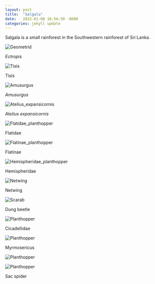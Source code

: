 ```yaml
---
layout: post
title:  "Salgala"
date:   2022-01-08 16:56:50 -0600
categories: jekyll update
---
```


Salgala is a small rainforest in the Southwestern rainforest of Sri Lanka.


![Geometrid](/assets/Salgala/Geometrid.jpg)

_Ectropis_

![Tisis](/assets/Salgala/Tisis.jpg)

Tisis

![Amusurgus](/assets/Salgala/Amusurgus.jpg)

_Amusurgus_

![Atelius_expansicornis](/assets/Salgala/Atelius_expansicornis.jpg)

_Atelius expansicornis_

![Flatidae_planthopper](/assets/Salgala/Flatidae_planthopper.jpg)

Flatidae

![Flatinae_planthopper](/assets/Salgala/Flatinae_planthopper.jpg)

Flatinae

![Hemispheridae_planthopper](/assets/Salgala/Hemispheridae_planthopper.jpg)

Hemispheridae

![Netwing](/assets/Salgala/Netwing.jpg)

Netwing

![Scarab](/assets/Salgala/Scarab.jpg)

Dung beetle

![Planthopper](/assets/Salgala/Planthopper.jpg)

Cicadellidae

![Planthopper](/assets/Salgala/Myrmosericus.jpg)

Myrmosericus


![Planthopper](/assets/Salgala/Clubionidae.jpg)

![Planthopper](/assets/Salgala/Clubionidae1.jpg)

Sac spider